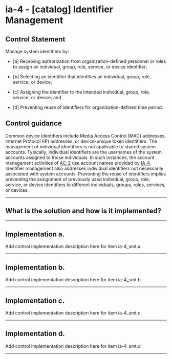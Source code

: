 # ia-4 - \[catalog\] Identifier Management

## Control Statement

Manage system identifiers by:

- \[a\] Receiving authorization from organization-defined personnel or roles to assign an individual, group, role, service, or device identifier;

- \[b\] Selecting an identifier that identifies an individual, group, role, service, or device;

- \[c\] Assigning the identifier to the intended individual, group, role, service, or device; and

- \[d\] Preventing reuse of identifiers for organization-defined time period.

## Control guidance

Common device identifiers include Media Access Control (MAC) addresses, Internet Protocol (IP) addresses, or device-unique token identifiers. The management of individual identifiers is not applicable to shared system accounts. Typically, individual identifiers are the usernames of the system accounts assigned to those individuals. In such instances, the account management activities of [AC-2](#ac-2) use account names provided by [IA-4](#ia-4). Identifier management also addresses individual identifiers not necessarily associated with system accounts. Preventing the reuse of identifiers implies preventing the assignment of previously used individual, group, role, service, or device identifiers to different individuals, groups, roles, services, or devices.

______________________________________________________________________

## What is the solution and how is it implemented?

<!-- Please leave this section blank and enter implementation details in the parts below. -->

______________________________________________________________________

## Implementation a.

Add control implementation description here for item ia-4_smt.a

______________________________________________________________________

## Implementation b.

Add control implementation description here for item ia-4_smt.b

______________________________________________________________________

## Implementation c.

Add control implementation description here for item ia-4_smt.c

______________________________________________________________________

## Implementation d.

Add control implementation description here for item ia-4_smt.d

______________________________________________________________________
